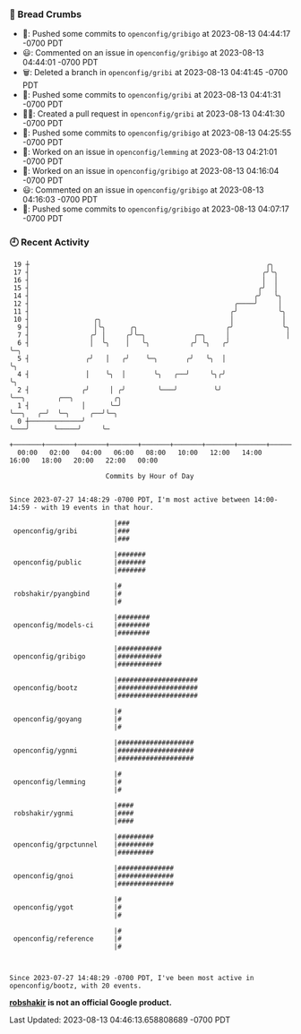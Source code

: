 ### 🍞 Bread Crumbs

 * 🚢: Pushed some commits to `openconfig/gribigo` at 2023-08-13 04:44:17 -0700 PDT
 * 😃: Commented on an issue in `openconfig/gribigo` at 2023-08-13 04:44:01 -0700 PDT
 * 🗑: Deleted a branch in `openconfig/gribi` at 2023-08-13 04:41:45 -0700 PDT
 * 🚢: Pushed some commits to `openconfig/gribi` at 2023-08-13 04:41:31 -0700 PDT
 * ✍🏼: Created a pull request in `openconfig/gribi` at 2023-08-13 04:41:30 -0700 PDT
 * 🚢: Pushed some commits to `openconfig/gribigo` at 2023-08-13 04:25:55 -0700 PDT
 * 👀: Worked on an issue in `openconfig/lemming` at 2023-08-13 04:21:01 -0700 PDT
 * 👀: Worked on an issue in `openconfig/gribigo` at 2023-08-13 04:16:04 -0700 PDT
 * 😃: Commented on an issue in `openconfig/gribigo` at 2023-08-13 04:16:03 -0700 PDT
 * 🚢: Pushed some commits to `openconfig/gribigo` at 2023-08-13 04:07:17 -0700 PDT

### 🕘 Recent Activity
```
 19 ┼                                                           ╭╮
 17 ┤                                                          ╭╯╰╮
 16 ┤                                                          │  │
 15 ┤                                                         ╭╯  │
 14 ┤                                                        ╭╯   ╰╮
 12 ┤                                                   ╭────╯     │
 11 ┤                                                  ╭╯          ╰╮
 10 ┤                ╭╮                                │            │
  9 ┤                │╰╮      ╭╮                      ╭╯            ╰╮
  7 ┤               ╭╯ │     ╭╯╰─╮            ╭─╮     │              │
  6 ┤               │  ╰╮    │   ╰╮          ╭╯ ╰╮   ╭╯              ╰─╮
  5 ┤              ╭╯   │   ╭╯    ╰─╮       ╭╯   ╰╮  │                 ╰╮
  4 ┤              │    ╰╮  │       ╰╮   ╭──╯     ╰╮╭╯                  ╰╮
  2 ┤             ╭╯     │ ╭╯        ╰───╯         ╰╯                    ╰──╮        ╭──╮          ╭╮
  1 ┤             │      ╰─╯                                                ╰──╮   ╭─╯  ╰─╮     ╭──╯╰─╮
  0 ┼─────────────╯                                                            ╰───╯      ╰─────╯     ╰─
    +───────+───────+───────+───────+───────+───────+───────+───────+───────+───────+───────+───────+────
  00:00   02:00   04:00   06:00   08:00   10:00   12:00   14:00   16:00   18:00   20:00   22:00   00:00   

						Commits by Hour of Day


Since 2023-07-27 14:48:29 -0700 PDT, I'm most active between 14:00-14:59 - with 19 events in that hour.

```



```
                          |###
 openconfig/gribi         |###
                          |###

                          |#######
 openconfig/public        |#######
                          |#######

                          |#
 robshakir/pyangbind      |#
                          |#

                          |########
 openconfig/models-ci     |########
                          |########

                          |###########
 openconfig/gribigo       |###########
                          |###########

                          |####################
 openconfig/bootz         |####################
                          |####################

                          |#
 openconfig/goyang        |#
                          |#

                          |###################
 openconfig/ygnmi         |###################
                          |###################

                          |#
 openconfig/lemming       |#
                          |#

                          |####
 robshakir/ygnmi          |####
                          |####

                          |#########
 openconfig/grpctunnel    |#########
                          |#########

                          |##############
 openconfig/gnoi          |##############
                          |##############

                          |#
 openconfig/ygot          |#
                          |#

                          |#
 openconfig/reference     |#
                          |#



Since 2023-07-27 14:48:29 -0700 PDT, I've been most active in openconfig/bootz, with 20 events.

```
**[robshakir](mailto:robjs@google.com) is not an official Google product.**  


Last Updated: 2023-08-13 04:46:13.658808689 -0700 PDT
